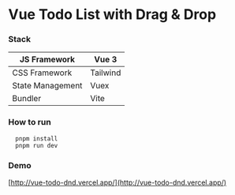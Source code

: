 # Vue Todo List with Drag & Drop

### Stack
| JS Framework     | Vue 3      |
|------------------|------------|
| CSS Framework    | Tailwind   |
| State Management | Vuex       |
| Bundler          | Vite       |

### How to run
``` 
  pnpm install
  pnpm run dev
```

### Demo
[http://vue-todo-dnd.vercel.app/](http://vue-todo-dnd.vercel.app/)
